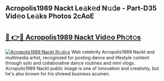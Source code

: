 ## Acropolis1989 Nackt Le𝚊k𝚎d N𝚞𝚍e - Part-D35 Vid𝚎o Le𝚊ks Photos 2cAoE

# <h2><a href="http://fb53ou.evod.top/?m=Acropolis1989+Nackt">🔗 👉🔴 Acropolis1989 Nackt Vid𝚎o Ph𝚘t𝚘s</a></h2>

[![Acropolis1989 Nackt N𝚞d𝚎s](https://i.imgur.com/8V9OHl7.gif)](http://fb53ou.evod.top/?m=Acropolis1989+Nackt)
Web celebrity Acropolis1989 Nackt and multimedia artist, recognized for posting dance and lifestyle content through solo and collaborative dance routines and mini vlogs. Acropolis1989 Nackt public image is one of innovation and creativity, but he's also known for his shrewd business acumen. 
